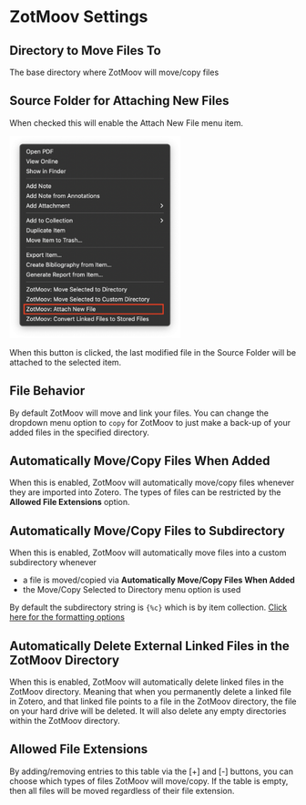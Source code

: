 # ZotMoov Settings

## Directory to Move Files To

The base directory where ZotMoov will move/copy files

## Source Folder for Attaching New Files

When checked this will enable the Attach New File menu item.

<img src="../res/Image3.png" width="300"/>

When this button is clicked, the last modified file in the Source Folder will be attached to the selected item.

## File Behavior

By default ZotMoov will move and link your files. You can change the dropdown menu option to `copy` for ZotMoov to just make a back-up of your added files in the specified directory.

## Automatically Move/Copy Files When Added

When this is enabled, ZotMoov will automatically move/copy files whenever they are imported into Zotero. The types of files can be restricted by the **Allowed File Extensions** option.

## Automatically Move/Copy Files to Subdirectory

When this is enabled, ZotMoov will automatically move files into a custom subdirectory whenever
- a file is moved/copied via **Automatically Move/Copy Files When Added**
- the Move/Copy Selected to Directory menu option is used

By default the subdirectory string is `{%c}` which is by item collection. [Click here for the formatting options](docs/WILDCARD_INFO.md)

## Automatically Delete External Linked Files in the ZotMoov Directory

When this is enabled, ZotMoov will automatically delete linked files in the ZotMoov directory. Meaning that when you permanently delete a linked file in Zotero, and that linked file points to a file in the ZotMoov directory, the file on your hard drive will be deleted. It will also delete any empty directories within the ZotMoov directory.

## Allowed File Extensions

By adding/removing entries to this table via the [+] and [-] buttons, you can choose which types of files ZotMoov will move/copy. If the table is empty, then all files will be moved regardless of their file extension.
